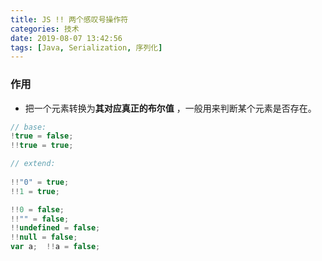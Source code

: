 ```yaml
---
title: JS !! 两个感叹号操作符
categories: 技术
date: 2019-08-07 13:42:56
tags: [Java, Serialization, 序列化]
---
```


### 作用 

- 把一个元素转换为**其对应真正的布尔值** ，一般用来判断某个元素是否存在。

```javascript
// base:
!true = false;
!!true = true;

// extend:
  
!!"0" = true;
!!1 = true;

!!0 = false; 
!!"" = false; 
!!undefined = false;   
!!null = false; 
var a;  !!a = false;   
```

